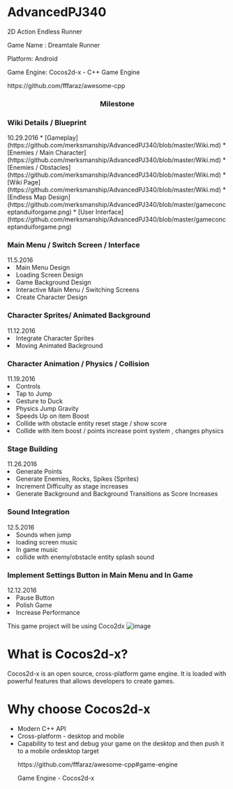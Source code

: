 # AdvancedPJ340
2D Action Endless Runner
<p>Game Name : Dreamtale Runner </p>
<p>Platform: Android </p>
<p>Game Engine: Cocos2d-x - C++ Game Engine </p>
<p>https://github.com/fffaraz/awesome-cpp</p>
<h3 align="center">Milestone</h3>
<h3>Wiki Details / Blueprint </h3>      				10.29.2016
* [Gameplay](https://github.com/merksmanship/AdvancedPJ340/blob/master/Wiki.md)
* [Enemies / Main Character](https://github.com/merksmanship/AdvancedPJ340/blob/master/Wiki.md)
* [Enemies / Obstacles](https://github.com/merksmanship/AdvancedPJ340/blob/master/Wiki.md)
* [Wiki Page](https://github.com/merksmanship/AdvancedPJ340/blob/master/Wiki.md)
* [Endless Map Design](https://github.com/merksmanship/AdvancedPJ340/blob/master/gameconceptanduiforgame.png)
* [User Interface](https://github.com/merksmanship/AdvancedPJ340/blob/master/gameconceptanduiforgame.png)
<h3>Main Menu / Switch Screen / Interface </h3>		11.5.2016
<li>Main Menu Design </li>
<li>Loading Screen Design </li>
<li>Game Background Design </li>
<li>Interactive Main Menu / Switching Screens </li>
<li>Create Character Design </li>

<h3>Character Sprites/ Animated Background</h3>				11.12.2016
<li>Integrate Character Sprites </li>
<li>Moving Animated Background</li>

<h3>Character Animation / Physics / Collision	</h3>		11.19.2016
<li>Controls</li>
<li>Tap to Jump</li>
<li>Gesture to Duck</li>
<li>Physics Jump Gravity </li>
<li>Speeds Up on item Boost</li>
<li>Collide with obstacle entity reset stage / show score</li>
<li>Collide with item boost / points increase point system , changes physics</li>

<h3>Stage Building</h3>				                 11.26.2016
<li>Generate Points
<li>Generate Enemies, Rocks, Spikes (Sprites)
<li>Increment Difficulty as stage increases
<li>Generate Background and Background Transitions as Score Increases

<h3>Sound Integration		</h3>			                	12.5.2016
<li>Sounds when jump</li>
<li>loading screen music</li>
<li>In game music</li>
<li>collide with enemy/obstacle entity splash sound</li>

<h3>Implement Settings Button in Main Menu and In Game</h3>		12.12.2016
<li>Pause Button</li>
<li>Polish Game</li> 
<li>Increase Performance</li>


This game project will be using Coco2dx ![image](http://media.pocketgamer.biz/2014/5/18898/cocos2d-x-r100x100.jpg)
<h1>What is Cocos2d-x?</h1>
Cocos2d-x is an open source, cross-platform game engine. It is loaded with powerful features that allows developers to create games.
<h1>Why choose Cocos2d-x</h1>
<ul>
<li> Modern C++ API </li>
<li>Cross-platform - desktop and mobile</li>
<li> Capability to test and debug your game on the desktop and then push it to a mobile ordesktop target</li>
</ul>
<ul>
<p>
https://github.com/fffaraz/awesome-cpp#game-engine</p>
<p>Game Engine - Cocos2d-x </p>
